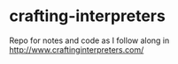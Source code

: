 # crafting-interpreters
Repo for notes and code as I follow along in http://www.craftinginterpreters.com/

